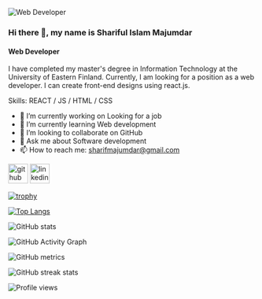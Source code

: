 ![Web Developer](https://media-exp1.licdn.com/dms/image/D4D16AQFRy0CX6V6u8A/profile-displaybackgroundimage-shrink_350_1400/0/1669293841771?e=1674691200&v=beta&t=tZGVtooWTo3Y07stGcGSNuh_IEChH3nX1Xr7CtIaYKI)
### Hi there 👋, my name is Shariful Islam Majumdar
#### Web Developer

I have completed my master's degree in Information Technology at the University of Eastern Finland. Currently, I am looking for a position as a web developer. I can create front-end designs using react.js.

Skills: REACT / JS / HTML / CSS

- 🔭 I’m currently working on Looking for a job 
- 🌱 I’m currently learning Web development 
- 👯 I’m looking to collaborate on GitHub 
- 💬 Ask me about Software development 
- 📫 How to reach me: sharifmajumdar@gmail.com 


[<img src='https://cdn.jsdelivr.net/npm/simple-icons@3.0.1/icons/github.svg' alt='github' height='40'>](https://github.com/sharifmajumdar)  [<img src='https://cdn.jsdelivr.net/npm/simple-icons@3.0.1/icons/linkedin.svg' alt='linkedin' height='40'>](https://www.linkedin.com/in/https://www.linkedin.com/in/shariful-islam-majumdar-a2458839//)  

[![trophy](https://github-profile-trophy.vercel.app/?username=sharifmajumdar)](https://github.com/ryo-ma/github-profile-trophy)

[![Top Langs](https://github-readme-stats.vercel.app/api/top-langs/?username=sharifmajumdar)](https://github.com/anuraghazra/github-readme-stats)

![GitHub stats](https://github-readme-stats.vercel.app/api?username=sharifmajumdar&show_icons=true&count_private=true)  

![GitHub Activity Graph](https://activity-graph.herokuapp.com/graph?username=sharifmajumdar)  

![GitHub metrics](https://metrics.lecoq.io/sharifmajumdar)  

![GitHub streak stats](https://streak-stats.demolab.com/?user=sharifmajumdar)  

![Profile views](https://gpvc.arturio.dev/sharifmajumdar)  
